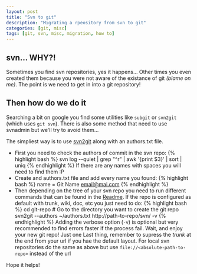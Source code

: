 ```yaml
---
layout: post
title: "Svn to git"
description: "Migrating a rpeository from svn to git"
categories: [git, misc]
tags: [git, svn, misc, migration, how to]
---
```


## svn... WHY?!
Sometimes you find svn repositories, yes it happens... Other times you even created them because you were not aware of the existance of git _(blame on me)_. The point is we need to get in into a git repository!

## Then how do we do it
Searching a bit on google you find some utilities like `subgit` or `svn2git` (which uses `git svn`). There is also some method that need to use svnadmin but we'll try to avoid them...

The simpliest way is to use [svn2git](https://github.com/nirvdrum/svn2git) along with an authors.txt file.

 * First you need to check the authors of commit in the svn repo:
 {% highlight bash %}
 svn log --quiet | grep "^r" | awk '{print $3}' | sort | uniq
 {% endhighlight %}
 If there are any names with spaces you will need to find them :P
* Create and authors.txt file and add every name you found:
 {% highlight bash %}
 name = Git Name <email@mai.com>
 {% endhighlight %}
* Then depending on the tree of your svn repo you need to run different commands that can be found in the [Readme](https://github.com/nirvdrum/svn2git#readme). If the repo is configured as default with trunk, wiki, doc, etc you just need to do:
 {% highlight bash %}
 cd git-repo # Go to the directory you want to create the git repo
 svn2git --authors ~/authors.txt http://path-to-repo/svn/ -v
 {% endhighlight %}
 Adding the verbose option (`-v`) is optional but very recommended to find errors faster if the process fail. Wait, and enjoy your new git repo!
 Just one Last thing, remember to supress the _trunk_ at the end from your url if you hae the default layout.
 For local svn repositories do the same as above but use `file://<absolute-path-to-repo>` instead of the url

 Hope it helps!



 
